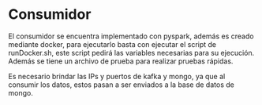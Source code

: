 # Consumidor

El consumidor se encuentra implementado con pyspark, además es creado mediante docker, para ejecutarlo basta con ejecutar el script de runDocker.sh, este script pedirá las variables necesarias para su ejecución. Además se tiene un archivo de prueba para realizar pruebas rápidas.

Es necesario brindar las IPs y puertos de kafka y mongo, ya que al consumir los datos, estos pasan a ser enviados a la base de datos de mongo.